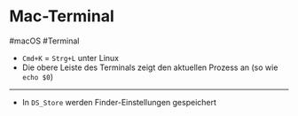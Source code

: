 # Mac-Terminal

#macOS #Terminal

- `Cmd+K` = `Strg+L` unter Linux
- Die obere Leiste des Terminals zeigt den aktuellen Prozess an (so wie `echo $0`)

---

- In `DS_Store` werden Finder-Einstellungen gespeichert
